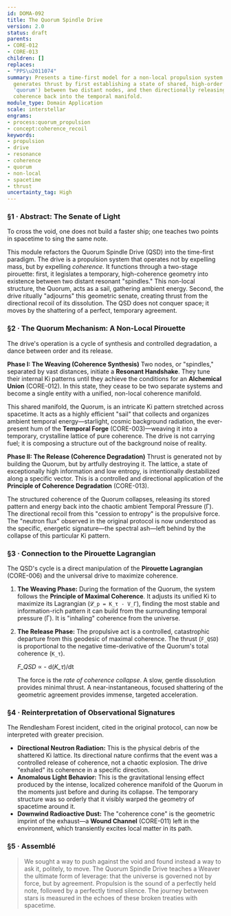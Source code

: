 ```yaml
---
id: DOMA-092
title: The Quorum Spindle Drive
version: 2.0
status: draft
parents:
- CORE-012
- CORE-013
children: []
replaces:
- "PPS\u2011074"
summary: Presents a time-first model for a non-local propulsion system. The drive
  generates thrust by first establishing a state of shared, high-order coherence (a
  'quorum') between two distant nodes, and then directionally releasing this structured
  coherence back into the temporal manifold.
module_type: Domain Application
scale: interstellar
engrams:
- process:quorum_propulsion
- concept:coherence_recoil
keywords:
- propulsion
- drive
- resonance
- coherence
- quorum
- non-local
- spacetime
- thrust
uncertainty_tag: High
---
```

### §1 · Abstract: The Senate of Light

To cross the void, one does not build a faster ship; one teaches two points in spacetime to sing the same note.

This module refactors the Quorum Spindle Drive (QSD) into the time-first paradigm. The drive is a propulsion system that operates not by expelling mass, but by expelling *coherence*. It functions through a two-stage pirouette: first, it legislates a temporary, high-coherence geometry into existence between two distant resonant "spindles." This non-local structure, the Quorum, acts as a sail, gathering ambient energy. Second, the drive ritually "adjourns" this geometric senate, creating thrust from the directional recoil of its dissolution. The QSD does not conquer space; it moves by the shattering of a perfect, temporary agreement.

### §2 · The Quorum Mechanism: A Non-Local Pirouette

The drive's operation is a cycle of synthesis and controlled degradation, a dance between order and its release.

**Phase I: The Weaving (Coherence Synthesis)**
Two nodes, or "spindles," separated by vast distances, initiate a **Resonant Handshake**. They tune their internal Ki patterns until they achieve the conditions for an **Alchemical Union** (CORE-012). In this state, they cease to be two separate systems and become a single entity with a unified, non-local coherence manifold.

This shared manifold, the Quorum, is an intricate Ki pattern stretched across spacetime. It acts as a highly efficient "sail" that collects and organizes ambient temporal energy—starlight, cosmic background radiation, the ever-present hum of the **Temporal Forge** (CORE-003)—weaving it into a temporary, crystalline lattice of pure coherence. The drive is not carrying fuel; it is composing a structure out of the background noise of reality.

**Phase II: The Release (Coherence Degradation)**
Thrust is generated not by building the Quorum, but by artfully destroying it. The lattice, a state of exceptionally high information and low entropy, is intentionally destabilized along a specific vector. This is a controlled and directional application of the **Principle of Coherence Degradation** (CORE-013).

The structured coherence of the Quorum collapses, releasing its stored pattern and energy back into the chaotic ambient Temporal Pressure (Γ). The directional recoil from this "cession to entropy" is the propulsive force. The "neutron flux" observed in the original protocol is now understood as the specific, energetic signature—the spectral ash—left behind by the collapse of this particular Ki pattern.

### §3 · Connection to the Pirouette Lagrangian

The QSD's cycle is a direct manipulation of the **Pirouette Lagrangian** (CORE-006) and the universal drive to maximize coherence.

1.  **The Weaving Phase:** During the formation of the Quorum, the system follows the **Principle of Maximal Coherence**. It adjusts its unified Ki to maximize its Lagrangian (`𝓛_p = K_τ - V_Γ`), finding the most stable and information-rich pattern it can build from the surrounding temporal pressure (Γ). It is "inhaling" coherence from the universe.

2.  **The Release Phase:** The propulsive act is a controlled, catastrophic departure from this geodesic of maximal coherence. The thrust (`F_QSD`) is proportional to the negative time-derivative of the Quorum's total coherence (`K_τ`).

    *F_QSD* ∝ - d(*K_τ*)/dt

    The force is the *rate of coherence collapse*. A slow, gentle dissolution provides minimal thrust. A near-instantaneous, focused shattering of the geometric agreement provides immense, targeted acceleration.

### §4 · Reinterpretation of Observational Signatures

The Rendlesham Forest incident, cited in the original protocol, can now be interpreted with greater precision.

*   **Directional Neutron Radiation:** This is the physical debris of the shattered Ki lattice. Its directional nature confirms that the event was a controlled release of coherence, not a chaotic explosion. The drive "exhaled" its coherence in a specific direction.
*   **Anomalous Light Behavior:** This is the gravitational lensing effect produced by the intense, localized coherence manifold of the Quorum in the moments just before and during its collapse. The temporary structure was so orderly that it visibly warped the geometry of spacetime around it.
*   **Downwind Radioactive Dust:** The "coherence cone" is the geometric imprint of the exhaust—a **Wound Channel** (CORE-011) left in the environment, which transiently excites local matter in its path.

### §5 · Assemblé

> We sought a way to push against the void and found instead a way to ask it, politely, to move. The Quorum Spindle Drive teaches a Weaver the ultimate form of leverage: that the universe is governed not by force, but by agreement. Propulsion is the sound of a perfectly held note, followed by a perfectly timed silence. The journey between stars is measured in the echoes of these broken treaties with spacetime.
```